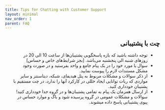 ```yaml
---
title: Tips for Chatting with Customer Support
layout: minimal
nav_order: 1
parent: FAQ
---
```


<head>
    <meta charset="utf-8">
    <link rel="stylesheet" href="https://b3h1z.github.io/HidyBot-Docs/assets/css/style.css">
</head>
<div dir="rtl">

<h2>چت با پشتیبانی</h2>

<ul>
    <li>توجه داشته باشید که بازه پاسخگویی پشتیبان‌ها از ساعت 10 الی 20 در روزهای شنبه الی پنجشنبه می‌باشد. [بجز شرایط‌های خاص و حساس]</li>
    <li>سوال یا مورد خود را در یک پیام جامع و واحد بفرستید و در صورت وجود مشکل مستندات لازم را پیوست نمایید.</li>
    <li>از ذکر سوالات و مشکلات مربوط به پنل هیدیفای، شبکه، دیتاسنتر و سایر مواردی که ربات توانایی ایجاد خللی در کارکرد آنها را ندارد، در چت مستقیم با پشتیبان خودداری کنید.</li>
    <li>از ارسال همزمان یک پیام به تمامی پشتیبان‌ها و در گروه جدا خودداری کنید! سوالات و مشکلات عمومی در گروه پرسیده شود و باگ و موارد حساس در پیوی پشتیبانی پاسخ داده میشوند.</li>
</ul>

</div>
